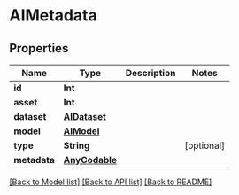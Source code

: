 # AIMetadata

## Properties

Name | Type | Description | Notes
------------ | ------------- | ------------- | -------------
**id** | **Int** |  | 
**asset** | **Int** |  | 
**dataset** | [**AIDataset**](AIDataset.md) |  | 
**model** | [**AIModel**](AIModel.md) |  | 
**type** | **String** |  | [optional] 
**metadata** | [**AnyCodable**](.md) |  | 

[[Back to Model list]](../#documentation-for-models) [[Back to API list]](../#documentation-for-api-endpoints) [[Back to README]](../)


